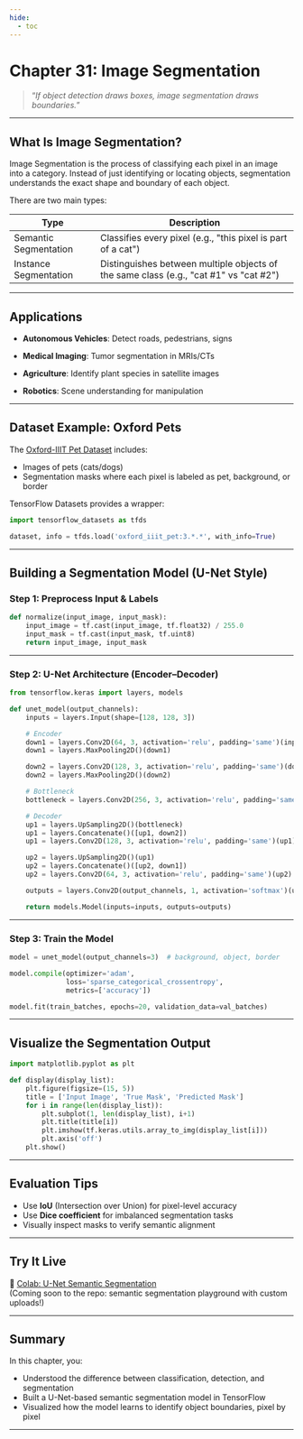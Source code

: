 ```yaml
---
hide:
  - toc
---
```


# Chapter 31: Image Segmentation

> “*If object detection draws boxes, image segmentation draws boundaries.*”

---

## What Is Image Segmentation?

Image Segmentation is the process of classifying each pixel in an image into a category. Instead of just identifying or locating objects, segmentation understands the exact shape and boundary of each object.

There are two main types:

|Type	                |Description                                                                            |
|-----------------------|---------------------------------------------------------------------------------------|
|Semantic Segmentation	|Classifies every pixel (e.g., "this pixel is part of a cat")                           |
|Instance Segmentation	|Distinguishes between multiple objects of the same class (e.g., "cat #1" vs "cat #2")  |

---

## Applications

- **Autonomous Vehicles**: Detect roads, pedestrians, signs

- **Medical Imaging**: Tumor segmentation in MRIs/CTs

- **Agriculture**: Identify plant species in satellite images

- **Robotics**: Scene understanding for manipulation

---

## Dataset Example: Oxford Pets

The [Oxford-IIIT Pet Dataset](https://www.robots.ox.ac.uk/~vgg/data/pets/) includes:

- Images of pets (cats/dogs)  
- Segmentation masks where each pixel is labeled as pet, background, or border

TensorFlow Datasets provides a wrapper:
```python
import tensorflow_datasets as tfds

dataset, info = tfds.load('oxford_iiit_pet:3.*.*', with_info=True)
```

---

## Building a Segmentation Model (U-Net Style)

### Step 1: Preprocess Input & Labels
```python
def normalize(input_image, input_mask):
    input_image = tf.cast(input_image, tf.float32) / 255.0
    input_mask = tf.cast(input_mask, tf.uint8)
    return input_image, input_mask
```

---

### Step 2: U-Net Architecture (Encoder–Decoder)

```python
from tensorflow.keras import layers, models

def unet_model(output_channels):
    inputs = layers.Input(shape=[128, 128, 3])

    # Encoder
    down1 = layers.Conv2D(64, 3, activation='relu', padding='same')(inputs)
    down1 = layers.MaxPooling2D()(down1)

    down2 = layers.Conv2D(128, 3, activation='relu', padding='same')(down1)
    down2 = layers.MaxPooling2D()(down2)

    # Bottleneck
    bottleneck = layers.Conv2D(256, 3, activation='relu', padding='same')(down2)

    # Decoder
    up1 = layers.UpSampling2D()(bottleneck)
    up1 = layers.Concatenate()([up1, down2])
    up1 = layers.Conv2D(128, 3, activation='relu', padding='same')(up1)

    up2 = layers.UpSampling2D()(up1)
    up2 = layers.Concatenate()([up2, down1])
    up2 = layers.Conv2D(64, 3, activation='relu', padding='same')(up2)

    outputs = layers.Conv2D(output_channels, 1, activation='softmax')(up2)

    return models.Model(inputs=inputs, outputs=outputs)
```

---

### Step 3: Train the Model
```python
model = unet_model(output_channels=3)  # background, object, border

model.compile(optimizer='adam',
              loss='sparse_categorical_crossentropy',
              metrics=['accuracy'])

model.fit(train_batches, epochs=20, validation_data=val_batches)
```

---

## Visualize the Segmentation Output

```python
import matplotlib.pyplot as plt

def display(display_list):
    plt.figure(figsize=(15, 5))
    title = ['Input Image', 'True Mask', 'Predicted Mask']
    for i in range(len(display_list)):
        plt.subplot(1, len(display_list), i+1)
        plt.title(title[i])
        plt.imshow(tf.keras.utils.array_to_img(display_list[i]))
        plt.axis('off')
    plt.show()
```

---

## Evaluation Tips

- Use **IoU** (Intersection over Union) for pixel-level accuracy  
- Use **Dice coefficient** for imbalanced segmentation tasks  
- Visually inspect masks to verify semantic alignment

---

## Try It Live

🔗 [Colab: U-Net Semantic Segmentation](https://colab.research.google.com/)  
(Coming soon to the repo: semantic segmentation playground with custom uploads!)

---

## Summary

In this chapter, you:

- Understood the difference between classification, detection, and segmentation  
- Built a U-Net-based semantic segmentation model in TensorFlow  
- Visualized how the model learns to identify object boundaries, pixel by pixel

---

